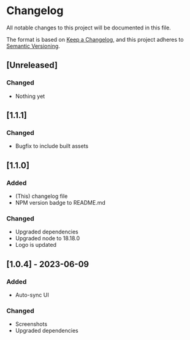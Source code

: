 # Changelog

All notable changes to this project will be documented in this file.

The format is based on [Keep a Changelog](https://keepachangelog.com/en/1.0.0/),
and this project adheres to [Semantic Versioning](https://semver.org/spec/v2.0.0.html).

## [Unreleased]

### Changed

  * Nothing yet

## [1.1.1]

### Changed

  * Bugfix to include built assets

## [1.1.0]

### Added

  * (This) changelog file
  * NPM version badge to README.md

### Changed

  * Upgraded dependencies
  * Upgraded node to 18.18.0
  * Logo is updated

## [1.0.4] - 2023-06-09

### Added

  * Auto-sync UI

### Changed

  * Screenshots
  * Upgraded dependencies
